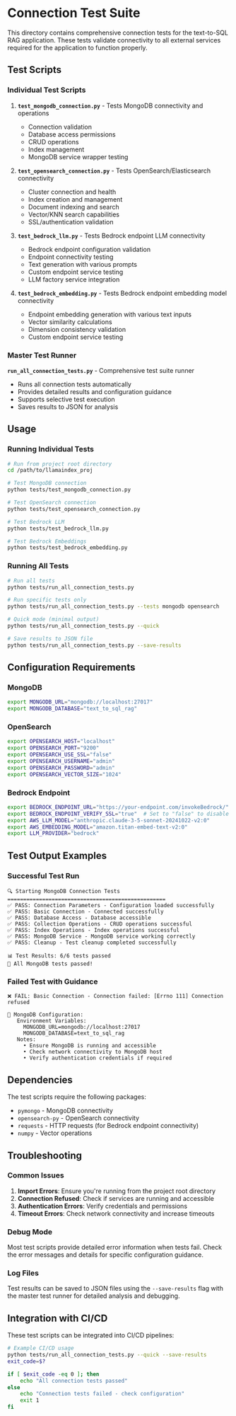 # Connection Test Suite

This directory contains comprehensive connection tests for the text-to-SQL RAG application. These tests validate connectivity to all external services required for the application to function properly.

## Test Scripts

### Individual Test Scripts

1. **`test_mongodb_connection.py`** - Tests MongoDB connectivity and operations
   - Connection validation
   - Database access permissions
   - CRUD operations
   - Index management
   - MongoDB service wrapper testing

2. **`test_opensearch_connection.py`** - Tests OpenSearch/Elasticsearch connectivity
   - Cluster connection and health
   - Index creation and management
   - Document indexing and search
   - Vector/KNN search capabilities
   - SSL/authentication validation

3. **`test_bedrock_llm.py`** - Tests Bedrock endpoint LLM connectivity
   - Bedrock endpoint configuration validation
   - Endpoint connectivity testing
   - Text generation with various prompts
   - Custom endpoint service testing
   - LLM factory service integration

4. **`test_bedrock_embedding.py`** - Tests Bedrock endpoint embedding model connectivity
   - Endpoint embedding generation with various text inputs
   - Vector similarity calculations
   - Dimension consistency validation
   - Custom endpoint service testing

### Master Test Runner

**`run_all_connection_tests.py`** - Comprehensive test suite runner
- Runs all connection tests automatically
- Provides detailed results and configuration guidance
- Supports selective test execution
- Saves results to JSON for analysis

## Usage

### Running Individual Tests

```bash
# Run from project root directory
cd /path/to/llamaindex_proj

# Test MongoDB connection
python tests/test_mongodb_connection.py

# Test OpenSearch connection  
python tests/test_opensearch_connection.py

# Test Bedrock LLM
python tests/test_bedrock_llm.py

# Test Bedrock Embeddings
python tests/test_bedrock_embedding.py
```

### Running All Tests

```bash
# Run all tests
python tests/run_all_connection_tests.py

# Run specific tests only
python tests/run_all_connection_tests.py --tests mongodb opensearch

# Quick mode (minimal output)
python tests/run_all_connection_tests.py --quick

# Save results to JSON file
python tests/run_all_connection_tests.py --save-results
```

## Configuration Requirements

### MongoDB
```bash
export MONGODB_URL="mongodb://localhost:27017"
export MONGODB_DATABASE="text_to_sql_rag"
```

### OpenSearch
```bash
export OPENSEARCH_HOST="localhost"
export OPENSEARCH_PORT="9200"
export OPENSEARCH_USE_SSL="false"
export OPENSEARCH_USERNAME="admin"
export OPENSEARCH_PASSWORD="admin"
export OPENSEARCH_VECTOR_SIZE="1024"
```

### Bedrock Endpoint
```bash
export BEDROCK_ENDPOINT_URL="https://your-endpoint.com/invokeBedrock/"
export BEDROCK_ENDPOINT_VERIFY_SSL="true"  # Set to "false" to disable SSL verification
export AWS_LLM_MODEL="anthropic.claude-3-5-sonnet-20241022-v2:0"
export AWS_EMBEDDING_MODEL="amazon.titan-embed-text-v2:0"
export LLM_PROVIDER="bedrock"
```

## Test Output Examples

### Successful Test Run
```
🔍 Starting MongoDB Connection Tests
==================================================
✅ PASS: Connection Parameters - Configuration loaded successfully
✅ PASS: Basic Connection - Connected successfully
✅ PASS: Database Access - Database accessible
✅ PASS: Collection Operations - CRUD operations successful
✅ PASS: Index Operations - Index operations successful
✅ PASS: MongoDB Service - MongoDB service working correctly
✅ PASS: Cleanup - Test cleanup completed successfully

📊 Test Results: 6/6 tests passed
🎉 All MongoDB tests passed!
```

### Failed Test with Guidance
```
❌ FAIL: Basic Connection - Connection failed: [Errno 111] Connection refused

🔧 MongoDB Configuration:
   Environment Variables:
     MONGODB_URL=mongodb://localhost:27017
     MONGODB_DATABASE=text_to_sql_rag
   Notes:
     • Ensure MongoDB is running and accessible
     • Check network connectivity to MongoDB host
     • Verify authentication credentials if required
```

## Dependencies

The test scripts require the following packages:
- `pymongo` - MongoDB connectivity
- `opensearch-py` - OpenSearch connectivity  
- `requests` - HTTP requests (for Bedrock endpoint connectivity)
- `numpy` - Vector operations

## Troubleshooting

### Common Issues

1. **Import Errors**: Ensure you're running from the project root directory
2. **Connection Refused**: Check if services are running and accessible
3. **Authentication Errors**: Verify credentials and permissions
4. **Timeout Errors**: Check network connectivity and increase timeouts

### Debug Mode

Most test scripts provide detailed error information when tests fail. Check the error messages and details for specific configuration guidance.

### Log Files

Test results can be saved to JSON files using the `--save-results` flag with the master test runner for detailed analysis and debugging.

## Integration with CI/CD

These test scripts can be integrated into CI/CD pipelines:

```bash
# Example CI/CD usage
python tests/run_all_connection_tests.py --quick --save-results
exit_code=$?

if [ $exit_code -eq 0 ]; then
    echo "All connection tests passed"
else
    echo "Connection tests failed - check configuration"
    exit 1
fi
```